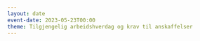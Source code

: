 ```yaml
---
layout: date
event-date: 2023-05-23T00:00
theme: Tilgjengelig arbeidshverdag og krav til anskaffelser
---
```

